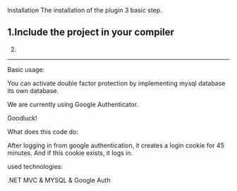 Installation
The installation of the plugin 3 basic step.


1.Include the project in your compiler
---------------------------------------------
2.
---------------------------------------------
Basic usage:

You can activate double factor protection by implementing mysql database its own database.

We are currently using Google Authenticator.

Goodluck!

What does this code do:

After logging in from google authentication, it creates a login cookie for 45 minutes. And if this cookie exists, it logs in.



used technologies:

.NET MVC & MYSQL & Google Auth



